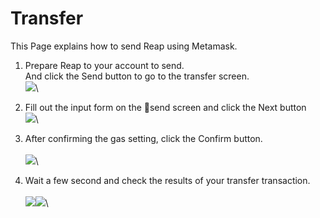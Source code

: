 # Transfer

This Page explains how to send Reap using Metamask.

1. Prepare Reap to your account to send.\
   And click the Send button to go to the transfer screen.\
   ![](<../../.gitbook/assets/image (84).png>)\

2. Fill out the input form on the send screen and click the Next button\
   ![](<../../.gitbook/assets/image (85).png>)\

3. After confirming the gas setting, click the Confirm button.\
   \
   ![](<../../.gitbook/assets/image (86).png>)\

4. Wait a few second and check the results of your transfer transaction.\
   \
   ![](<../../.gitbook/assets/image (87).png>)![](<../../.gitbook/assets/image (88).png>)\


